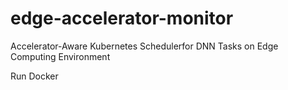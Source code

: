# edge-accelerator-monitor

Accelerator-Aware Kubernetes Schedulerfor DNN Tasks on Edge Computing Environment

Run Docker

